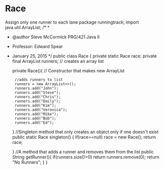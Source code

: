 # Race
Assign only one runner to each lane
package runningtrack;
import java.util.ArrayList;
/*
 *
 * @author Steve McCormick PRG/421 Java II 
 * Professor: Edward Spear 
 * January 25, 2015
 */
public class Race {
    private static Race race;
    private final ArrayList<String> runners; // creates an array list
   
    private Race(){ // Constructor that makes new ArrayList
        
        //adds runners to list
        runners = new ArrayList<>(); 
        runners.add("John");
        runners.add("Steve");
        runners.add("Chris");
        runners.add("Emily");
        runners.add("Kim");
        runners.add("Veronica"); 
        runners.add("Mike");
        runners.add("Bob");
        runners.add("Ed");
    }
    //Singleton method that only creates an object only if one doesn't exist
    public static Race singleton() {
        if(race==null)
             race = new Race();
        return race;
    
    }
    //A method that adds a runner and removes them from the list
         public String getRunner(){
             if(runners.size()>0)
                 return runners.remove(0);
             return "No Runners";
    }
}
